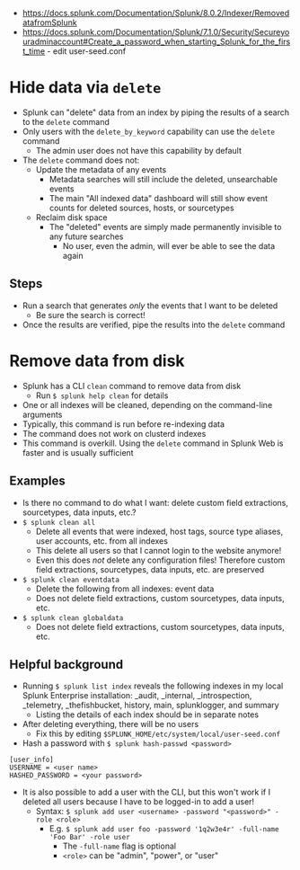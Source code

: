 - https://docs.splunk.com/Documentation/Splunk/8.0.2/Indexer/RemovedatafromSplunk
- https://docs.splunk.com/Documentation/Splunk/7.1.0/Security/Secureyouradminaccount#Create_a_password_when_starting_Splunk_for_the_first_time - edit user-seed.conf
# Hide data via `delete`
- Splunk can "delete" data from an index by piping the results of a search to the `delete` command
- Only users with the `delete_by_keyword` capability can use the `delete` command
  - The admin user does not have this capability by default
- The `delete` command does not:
  - Update the metadata of any events
    - Metadata searches will still include the deleted, unsearchable events
    - The main "All indexed data" dashboard will still show event counts for deleted sources, hosts, or sourcetypes
  - Reclaim disk space
    - The "deleted" events are simply made permanently invisible to any future searches
      - No user, even the admin, will ever be able to see the data again
## Steps
- Run a search that generates *only* the events that I want to be deleted
  - Be sure the search is correct!
- Once the results are verified, pipe the results into the `delete` command
# Remove data from disk
- Splunk has a CLI `clean` command to remove data from disk
  - Run `$ splunk help clean` for details
- One or all indexes will be cleaned, depending on the command-line arguments
- Typically, this command is run before re-indexing data
- The command does not work on clusterd indexes
- This command is overkill. Using the `delete` command in Splunk Web is faster and is usually sufficient
## Examples
- Is there no command to do what I want: delete custom field extractions, sourcetypes, data inputs, etc.?
- `$ splunk clean all`
  - Delete all events that were indexed, host tags, source type aliases, user accounts, etc. from all indexes
  - This delete all users so that I cannot login to the website anymore!
  - Even this does *not* delete any configuration files! Therefore custom field extractions, sourcetypes, data inputs, etc. are preserved
- `$ splunk clean eventdata`
  - Delete the following from all indexes: event data
  - Does not delete field extractions, custom sourcetypes, data inputs, etc.
- `$ splunk clean globaldata`
  - Does not delete field extractions, custom sourcetypes, data inputs, etc.
## Helpful background
- Running `$ splunk list index` reveals the following indexes in my local Splunk Enterprise installation: _audit, _internal, _introspection,
  _telemetry, _thefishbucket, history, main, splunklogger, and summary
  - Listing the details of each index should be in separate notes
- After deleting everything, there will be no users
  - Fix this by editing `$SPLUNK_HOME/etc/system/local/user-seed.conf`
- Hash a password with `$ splunk hash-passwd <password>`
```
[user_info]
USERNAME = <user name>
HASHED_PASSWORD = <your password>
```
- It is also possible to add a user with the CLI, but this won't work if I deleted all users because I have to be logged-in to add a user! 
  - Syntax: `$ splunk add user <username> -password "<password>" -role <role>`
    - E.g. `$ splunk add user foo -password '1q2w3e4r' -full-name 'Foo Bar' -role user`
      - The `-full-name` flag is optional
      - `<role>` can be "admin", "power", or "user"